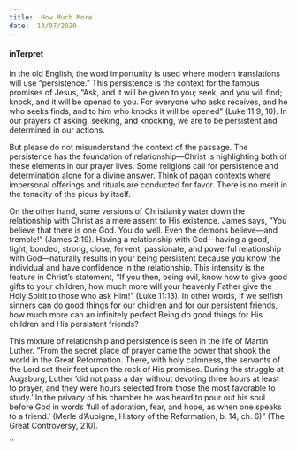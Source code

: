 ```yaml
---
title:  How Much More
date:  13/07/2020
---
```


#### inTerpret

In the old English, the word importunity is used where modern translations will use “persistence.” This persistence is the context for the famous promises of Jesus, “Ask, and it will be given to you; seek, and you will find; knock, and it will be opened to you. For everyone who asks receives, and he who seeks finds, and to him who knocks it will be opened” (Luke 11:9, 10). In our prayers of asking, seeking, and knocking, we are to be persistent and determined in our actions.

But please do not misunderstand the context of the passage. The persistence has the foundation of relationship—Christ is highlighting both of these elements in our prayer lives.  Some religions call for persistence and determination alone for a divine answer. Think of pagan contexts where impersonal offerings and rituals are conducted for favor. There is no merit in the tenacity of the pious by itself.

On the other hand, some versions of Christianity water down the relationship with Christ as a mere assent to His existence. James says, “You believe that there is one God. You do well. Even the demons believe—and tremble!” (James 2:19). Having a relationship with God—having a good, tight, bonded, strong, close, fervent, passionate, and powerful relationship with God—naturally results in your being persistent because you know the individual and have confidence in the relationship. This intensity is the feature in Christ’s statement, “If you then, being evil, know how to give good gifts to your children, how much more will your heavenly Father give the Holy Spirit to those who ask Him!” (Luke 11:13). In other words, if we selfish sinners can do good things for our children and for our persistent friends, how much more can an infinitely perfect Being do good things for His children and His persistent friends?

This mixture of relationship and persistence is seen in the life of Martin Luther. “From the secret place of prayer came the power that shook the world in the Great Reformation. There, with holy calmness, the servants of the Lord set their feet upon the rock of His promises. During the struggle at Augsburg, Luther ‘did not pass a day without devoting three hours at least to prayer, and they were hours selected from those the most favorable to study.’ In the privacy of his chamber he was heard to pour out his soul before God in words ‘full of adoration, fear, and hope, as when one speaks to a friend.’ (Merle d’Aubigne, History of the Reformation, b. 14, ch. 6)” (The Great Controversy, 210).

``
